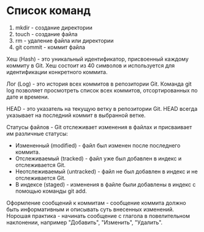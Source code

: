 # Список команд

1. mkdir - создание директории
2. touch - создание файла 
3. rm - удаление файла или директории
4. git commit - коммит файла

Хеш (Hash) - это уникальный идентификатор, присвоенный каждому коммиту в Git. Хеш состоит из 40 символов и используется для идентификации конкретного коммита.

Лог (Log) - это история всех коммитов в репозитории Git. Команда git log позволяет просмотреть список всех коммитов, отсортированных по дате и времени.

HEAD - это указатель на текущую ветку в репозитории Git. HEAD всегда указывает на последний коммит в выбранной ветке.

Статусы файлов - Git отслеживает изменения в файлах и присваивает им различные статусы:
- Измененный (modified) - файл был изменен после последнего коммита.
- Отслеживаемый (tracked) - файл уже был добавлен в индекс и отслеживается Git.
- Неотслеживаемый (untracked) - файл не был добавлен в индекс и не отслеживается Git.
- В индексе (staged) - изменения в файле были добавлены в индекс с помощью команды git add.

Оформление сообщений к коммитам - сообщение коммита должно быть информативным и описывать суть внесенных изменений. Hорошая практика - начинать сообщение с глагола в повелительном наклонении, например "Добавить", "Изменить", "Удалить".